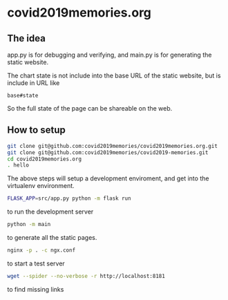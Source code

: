 # covid2019memories.org

## The idea
app.py is for debugging and verifying, and main.py is for generating the static website.

The chart state is not include into the base URL of the static website, but is include in URL like

```
base#state
```

So the full state of the page can be shareable on the web.

## How to setup

```bash
git clone git@github.com:covid2019memories/covid2019memories.org.git
git clone git@github.com:covid2019memories/covid2019-memories.git
cd covid2019memories.org
. hello
```

The above steps will setup a development enviroment, and get into the virtualenv environment.


```bash
FLASK_APP=src/app.py python -m flask run
```

to run the development server

```bash
python -m main
```

to generate all the static pages.

```bash
nginx -p . -c ngx.conf
```

to start a test server

```bash
wget --spider --no-verbose -r http://localhost:8181
```

to find missing links


 


